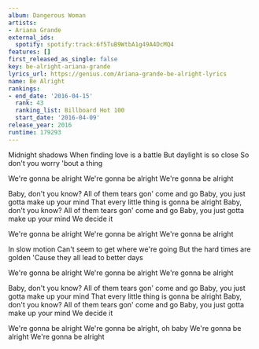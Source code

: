 ```yaml
---
album: Dangerous Woman
artists:
- Ariana Grande
external_ids:
  spotify: spotify:track:6f5TuB9WtbA1g49A4DcMQ4
features: []
first_released_as_single: false
key: be-alright-ariana-grande
lyrics_url: https://genius.com/Ariana-grande-be-alright-lyrics
name: Be Alright
rankings:
- end_date: '2016-04-15'
  rank: 43
  ranking_list: Billboard Hot 100
  start_date: '2016-04-09'
release_year: 2016
runtime: 179293
---
```

Midnight shadows
When finding love is a battle
But daylight is so close
So don't you worry 'bout a thing


We're gonna be alright
We're gonna be alright
We're gonna be alright


Baby, don't you know?
All of them tears gon' come and go
Baby, you just gotta make up your mind
That every little thing is gonna be alright
Baby, don't you know?
All of them tears gon' come and go
Baby, you just gotta make up your mind
We decide it


We're gonna be alright
We're gonna be alright
We're gonna be alright


In slow motion
Can't seem to get where we're going
But the hard times are golden
'Cause they all lead to better days


We're gonna be alright
We're gonna be alright
We're gonna be alright


Baby, don't you know?
All of them tears gon' come and go
Baby, you just gotta make up your mind
That every little thing is gonna be alright
Baby, don't you know?
All of them tears gon' come and go
Baby, you just gotta make up your mind
We decide it


We're gonna be alright
We're gonna be alright, oh baby
We're gonna be alright
We're gonna be alright

